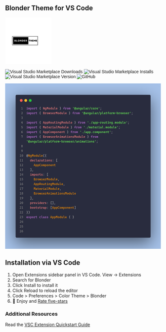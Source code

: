 ## Blonder Theme for VS Code

 <img src="img/blonder.svg" width="150px" height="150px">
 <div style=""><span style="font-family:sans-serif;">

  ![Visual Studio Marketplace Downloads](https://img.shields.io/visual-studio-marketplace/d/acquahsamuel.blonder)
  ![Visual Studio Marketplace Installs](https://img.shields.io/visual-studio-marketplace/i/acquahsamuel.blonder)
  ![Visual Studio Marketplace Version](https://img.shields.io/visual-studio-marketplace/v/acquahsamuel.blonder)
  ![GitHub](https://img.shields.io/github/license/acquahsamuel/blonder)

 </span></div>

<img src="img/vscode-ui.png" alt="blonder-screenshoot">


## Installation via VS Code 
1. Open Extensions sidebar panel in VS Code. View → Extensions
2. Search for Blonder
3. Click Install to install it
4. Click Reload to reload the editor
5. Code > Preferences > Color Theme > Blonder
6. 🌟 Enjoy and [Rate five-stars](https://marketplace.visualstudio.com/items?itemName=acquahsamuel.blonder&ssr=false#overview)

 
### Additional Resources 
Read the [VSC Extension Quickstart Guide](https://github.com/acquahsamuel/blonder-theme/blob/master/vsc-extension-quickstart.md)

<!-- 
### Theming Reference
[VS Code Theme Color Reference](https://code.visualstudio.com/api/references/theme-color)
[VS Code Theme Documentation](https://code.visualstudio.com/api/extension-capabilities/theming)
[VS Code Theme Publishing Extension](https://code.visualstudio.com/api/working-with-extensions/publishing-extension)
[VS Code Theme UI](https://themes.vscode.one/)
 -->
